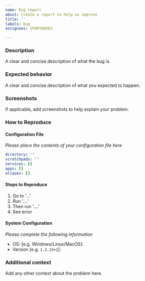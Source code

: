 ```yaml
---
name: Bug report
about: Create a report to help us improve
title: ''
labels: bug
assignees: SPARTAN563

---
```


### Description
A clear and concise description of what the bug is.

### Expected behavior
A clear and concise description of what you expected to happen.

### Screenshots
If applicable, add screenshots to help explain your problem.

### How to Reproduce
#### Configuration File
*Please place the contents of your configuration file here*

```yaml
directory: ""
scratchpads: ""
services: []
apps: []
aliases: []
```

#### Steps to Reproduce
1. Go to '...'
2. Run '....'
3. Then run '....'
4. See error

#### System Configuration
*Please complete the following information*

 - OS: [e.g. Windows/Linux/MacOS]: 
 - Version [e.g. `1.2.13+1`]: 

### Additional context
Add any other context about the problem here.
